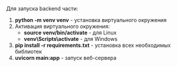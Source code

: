 Для запуска backend части: 
1. **python -m venv venv** - установка виртуального окружения
2. Активация виртуального окружения:
    - **source venv/bin/activate** - для Linux
    - **venv\Scripts\activate** - для Windows
3. **pip install -r requirements.txt** - установка всех необходимых библиотек
4. **uvicorn main:app** - запуск веб-сервера